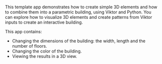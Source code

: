This template app demonstrates how to create simple 3D elements and how to combine them into a parametric building, 
using Viktor and Python. You can explore how to visualize 3D elements and create patterns from Viktor inputs to create 
an interactive building.

This app contains:
- Changing the dimensions of the building: the width, length and the number of floors. 
- Changing the color of the building. 
- Viewing the results in a 3D view.